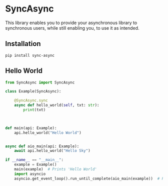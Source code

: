 # SyncAsync

This library enables you to provide your asynchronous library to synchronous users,
while still enabling you, to use it as intended.

## Installation
```commandline
pip install sync-async
```

## Hello World
```python
from SyncAsync import SyncAsync

class Example(SyncAsync):

    @SyncAsync.sync
    async def hello_world(self, txt: str):
        print(txt)


        
def main(api: Example):  
    api.hello_world("Hello World")  


async def aio_main(api: Example):
    await api.hello_world("Hello Sky")

if __name__ == "__main__":
    example = Example()
    main(example)  # Prints 'Hello World'
    import asyncio
    asyncio.get_event_loop().run_until_complete(aio_main(example))  # Prints 'Hello Sky'
```
